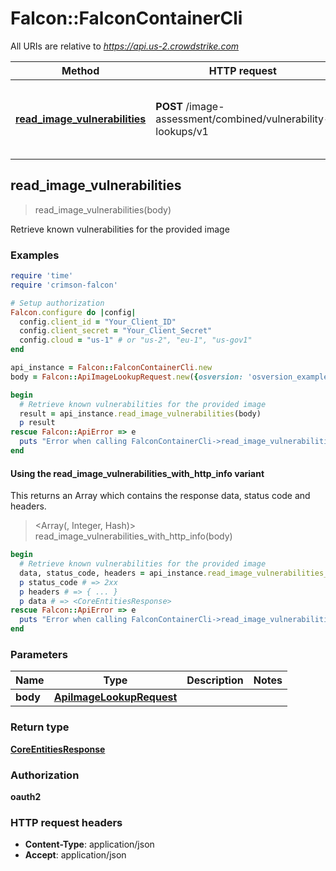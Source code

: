 # Falcon::FalconContainerCli

All URIs are relative to *https://api.us-2.crowdstrike.com*

| Method | HTTP request | Description |
| ------ | ------------ | ----------- |
| [**read_image_vulnerabilities**](FalconContainerCli.md#read_image_vulnerabilities) | **POST** /image-assessment/combined/vulnerability-lookups/v1 | Retrieve known vulnerabilities for the provided image |


## read_image_vulnerabilities

> <CoreEntitiesResponse> read_image_vulnerabilities(body)

Retrieve known vulnerabilities for the provided image

### Examples

```ruby
require 'time'
require 'crimson-falcon'

# Setup authorization
Falcon.configure do |config|
  config.client_id = "Your_Client_ID"
  config.client_secret = "Your_Client_Secret"
  config.cloud = "us-1" # or "us-2", "eu-1", "us-gov1"
end

api_instance = Falcon::FalconContainerCli.new
body = Falcon::ApiImageLookupRequest.new({osversion: 'osversion_example', packages: [Falcon::ModelsPackageInfoType.new]}) # ApiImageLookupRequest | 

begin
  # Retrieve known vulnerabilities for the provided image
  result = api_instance.read_image_vulnerabilities(body)
  p result
rescue Falcon::ApiError => e
  puts "Error when calling FalconContainerCli->read_image_vulnerabilities: #{e}"
end
```

#### Using the read_image_vulnerabilities_with_http_info variant

This returns an Array which contains the response data, status code and headers.

> <Array(<CoreEntitiesResponse>, Integer, Hash)> read_image_vulnerabilities_with_http_info(body)

```ruby
begin
  # Retrieve known vulnerabilities for the provided image
  data, status_code, headers = api_instance.read_image_vulnerabilities_with_http_info(body)
  p status_code # => 2xx
  p headers # => { ... }
  p data # => <CoreEntitiesResponse>
rescue Falcon::ApiError => e
  puts "Error when calling FalconContainerCli->read_image_vulnerabilities_with_http_info: #{e}"
end
```

### Parameters

| Name | Type | Description | Notes |
| ---- | ---- | ----------- | ----- |
| **body** | [**ApiImageLookupRequest**](ApiImageLookupRequest.md) |  |  |

### Return type

[**CoreEntitiesResponse**](CoreEntitiesResponse.md)

### Authorization

**oauth2**

### HTTP request headers

- **Content-Type**: application/json
- **Accept**: application/json

